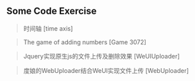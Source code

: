 ## Some Code Exercise
> 时间轴 [time axis]

> The game of adding numbers [Game 3072]

> Jquery实现原生js的文件上传及删除效果 [WeUIUploader]

> 度娘的WebUploader结合WeUI实现文件上传 [WebUploader]